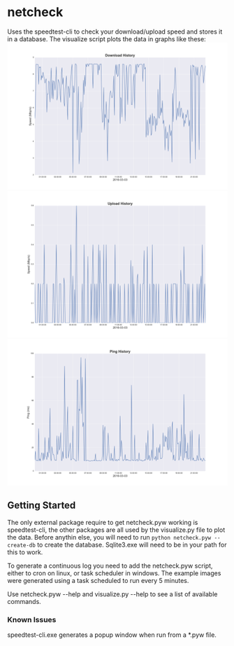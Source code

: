 netcheck
===

Uses the speedtest-cli to check your download/upload speed and stores it in a database.
The visualize script plots the data in graphs like these:
![Download History](graphs/demo/download_2016-03-03.png)
![Upload History](graphs/demo/upload_2016-03-03.png)
![Ping History](graphs/demo/ping_2016-03-03.png)

## Getting Started
The only external package require to get netcheck.pyw working is speedtest-cli, the other packages are all
used by the visualize.py file to plot the data. Before anythin else, you will need to run
```python netcheck.pyw --create-db``` to create the database. Sqlite3.exe will need to be in your path
for this to work.

To generate a continuous log you need to add the netcheck.pyw script, either to cron on linux, or
task scheduler in windows.
The example images were generated using a task scheduled to run every 5 minutes.

Use netcheck.pyw --help and visualize.py --help to see a list of available commands.

### Known Issues
speedtest-cli.exe generates a popup window when run from a *.pyw file.